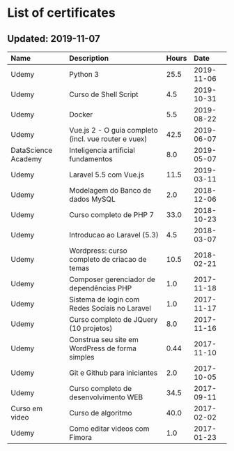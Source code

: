 # List of certificates
## Updated: 2019-11-07
|Name                |Description                                                 |Hours|Date      |
|:-------------------|:-----------------------------------------------------------|:----|:---------|
|Udemy               |Python 3                                                    |25.5 |2019-11-06|
|Udemy               |Curso de Shell Script                                       |4.5  |2019-10-31|
|Udemy               |Docker                                                      |5.5  |2019-08-22|
|Udemy               |Vue.js 2 - O guia completo (incl. vue router e vuex)        |42.5 |2019-06-07|
|DataScience Academy |Inteligencia artificial fundamentos                         |8.0  |2019-05-07|
|Udemy               |Laravel 5.5 com Vue.js                                      |11.5 |2019-03-11|
|Udemy               |Modelagem do Banco de dados MySQL                           |2.0  |2018-12-06|
|Udemy               |Curso completo de PHP 7                                     |33.0 |2018-10-23|
|Udemy               |Introducao ao Laravel (5.3)                                 |4.5  |2018-03-07|
|Udemy               |Wordpress: curso completo de criacao de temas               |10.5 |2018-02-21|
|Udemy               |Composer gerenciador de dependências PHP                    |1.0  |2017-11-18|
|Udemy               |Sistema de login com Redes Sociais no Laravel               |1.0  |2017-11-17|
|Udemy               |Curso completo de JQuery (10 projetos)                      |8.0  |2017-11-16|
|Udemy               |Construa seu site em WordPress de forma simples             |0.44 |2017-11-10|
|Udemy               |Git e Github para iniciantes                                |2.0  |2017-10-05|
|Udemy               |Curso completo de desenvolvimento WEB                       |34.5 |2017-09-11|
|Curso em video      |Curso de algoritmo                                          |40.0 |2017-02-02|
|Udemy               |Como editar videos com Fimora                               |1.0  |2017-01-23|


